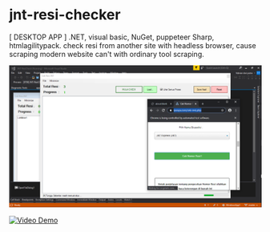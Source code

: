 # jnt-resi-checker
[ DESKTOP APP ] .NET, visual basic, NuGet, puppeteer Sharp, htmlagilitypack. check resi from another site with headless browser, cause scraping modern website can't with ordinary tool scraping.



![](https://github.com/febritecno/jnt-resi-checker/blob/master/image.png)


[![Video Demo](https://www.facebook.com/febri.krn/videos/3101881749846908)](https://www.facebook.com/febri.krn/videos/3101881749846908)
